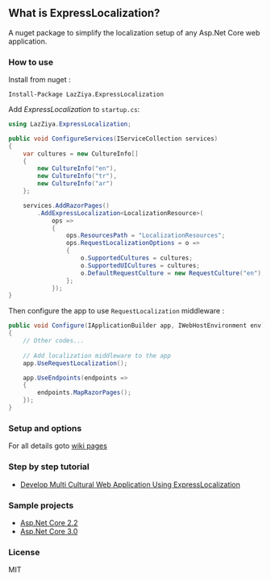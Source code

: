 ## What is ExpressLocalization? 
A nuget package to simplify the localization setup of any Asp.Net Core web application.

### How to use
Install from nuget :
````
Install-Package LazZiya.ExpressLocalization
````

Add _ExpressLocalization_ to `startup.cs`:
````cs
using LazZiya.ExpressLocalization;

public void ConfigureServices(IServiceCollection services)
{    
    var cultures = new CultureInfo[]
    {
        new CultureInfo("en"),
        new CultureInfo("tr"),
        new CultureInfo("ar")
    };

    services.AddRazorPages()
        .AddExpressLocalization<LocalizationResource>(
            ops =>
            {
                ops.ResourcesPath = "LocalizationResources";
                ops.RequestLocalizationOptions = o =>
                {
                    o.SupportedCultures = cultures;
                    o.SupportedUICultures = cultures;
                    o.DefaultRequestCulture = new RequestCulture("en");
                };
            });
}
````

Then configure the app to use `RequestLocalization` middleware :
````cs
public void Configure(IApplicationBuilder app, IWebHostEnvironment env)
{
    // Other codes...
    
    // Add localization middleware to the app
    app.UseRequestLocalization();

    app.UseEndpoints(endpoints =>
    {
        endpoints.MapRazorPages();
    });
}
````

### Setup and options
For all details goto [wiki pages](https://github.com/LazZiya/ExpressLocalization/wiki)

### Step by step tutorial 
 * [Develop Multi Cultural Web Application Using ExpressLocalization](https://www.codeproject.com/Articles/5061604/Developing-Multicultural-ASP-NET-Core-3-2-1-Projec)

### Sample projects
 * [Asp.Net Core 2.2](https://github.com/LazZiya/ExpressLocalizationSample)
 * [Asp.Net Core 3.0](https://github.com/LazZiya/ExpressLocalizationSampleCore3)

### License
MIT
